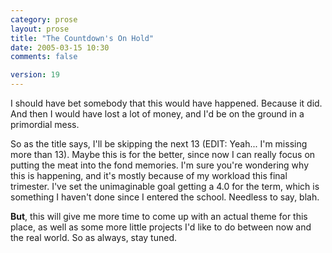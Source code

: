 ```yaml
---
category: prose
layout: prose
title: "The Countdown's On Hold"
date: 2005-03-15 10:30
comments: false

version: 19
---
```


I should have bet somebody that this would have happened. Because it did. And then I would have lost a lot of money, and I'd be on the ground in a primordial mess.

So as the title says, I'll be skipping the next 13 (EDIT: Yeah... I'm missing more than 13). Maybe this is for the better, since now I can really focus on putting the meat into the fond memories. I'm sure you're wondering why this is happening, and it's mostly because of my workload this final trimester. I've set the unimaginable goal getting a 4.0 for the term, which is something I haven't done since I entered the school. Needless to say, blah.

**But**, this will give me more time to come up with an actual theme for this place, as well as some more little projects I'd like to do between now and the real world. So as always, stay tuned.
